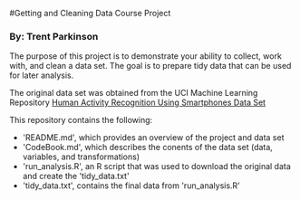 #Getting and Cleaning Data Course Project
### By: Trent Parkinson

The purpose of this project is to demonstrate your ability to collect, work with, and clean a data set. The goal is to prepare tidy data that can be used for later analysis.

The original data set was obtained from the UCI Machine Learning Repository [Human Activity Recognition Using Smartphones Data Set](http://archive.ics.uci.edu/ml/datasets/Human+Activity+Recognition+Using+Smartphones)

This repository contains the following:

- 'README.md', which provides an overview of the project and data set
- 'CodeBook.md', which describes the conents of the data set (data, variables, and transformations)
- 'run_analysis.R', an R script that was used to download the original data and create the 'tidy_data.txt'
- 'tidy_data.txt', contains the final data from 'run_analysis.R'
